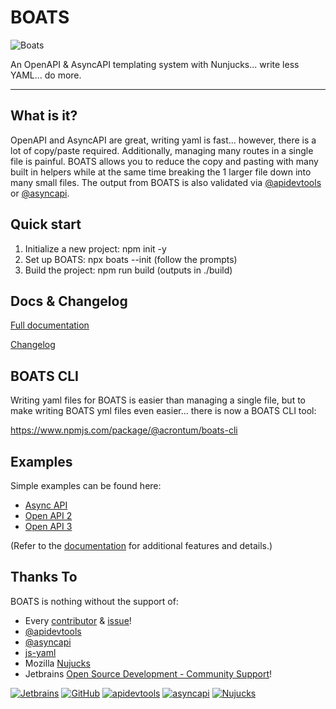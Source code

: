# BOATS

![Boats](boats.jpg)

An OpenAPI & AsyncAPI templating system with Nunjucks... write less YAML... do more.
___

## What is it?

OpenAPI and AsyncAPI are great, writing yaml is fast... however, there is a lot of copy/paste required. Additionally, managing many routes in a single file is painful. BOATS allows you to reduce the copy and pasting with many built in helpers while at the same time breaking the 1 larger file down into many small files. The output from BOATS is also validated via [@apidevtools](https://github.com/APIDevTools) or [@asyncapi](https://github.com/asyncapi).

## Quick start
1. Initialize a new project: npm init -y
2. Set up BOATS: npx boats --init (follow the prompts)
3. Build the project: npm run build (outputs in ./build)

## Docs & Changelog
[Full documentation](https://j-d-carmichael.github.io/boats)

[Changelog](https://j-d-carmichael.github.io/boats/#/?id=changelog)

## BOATS CLI

Writing yaml files for BOATS is easier than managing a single file, but to make writing BOATS yml files even easier... there is now a BOATS CLI tool:

https://www.npmjs.com/package/@acrontum/boats-cli

## Examples
Simple examples can be found here:
- [Async API](https://github.com/j-d-carmichael/boats/tree/main/init-files/asyncapi)
- [Open API 2](https://github.com/j-d-carmichael/boats/tree/main/init-files/oa2)
- [Open API 3](https://github.com/j-d-carmichael/boats/tree/master/srcOA3)

(Refer to the [documentation](https://j-d-carmichael.github.io/boats) for additional features and details.)

## Thanks To
BOATS is nothing without the support of:
- Every [contributor](https://github.com/j-d-carmichael/boats/graphs/contributors) & [issue](https://github.com/j-d-carmichael/boats/issues)!
- [@apidevtools](https://github.com/APIDevTools)
- [@asyncapi](https://github.com/asyncapi)
- [js-yaml](https://github.com/nodeca/js-yaml)
- Mozilla [Nujucks](https://github.com/mozilla/nunjucks)
- Jetbrains [Open Source Development - Community Support](https://www.jetbrains.com/community/opensource/#support)!


[![Jetbrains](https://resources.jetbrains.com/storage/products/company/brand/logos/jb_beam.svg)](https://www.jetbrains.com/community/opensource/#support) [![GitHub](https://github.githubassets.com/images/modules/dashboard/onboarding/gh-desktop.png)](https://github.com/) [![apidevtools](https://avatars.githubusercontent.com/u/43750074?s=200&v=4)](https://github.com/APIDevTools) [![asyncapi](https://avatars.githubusercontent.com/u/16401334?s=200&v=4)](https://github.com/asyncapi) [![Nujucks](https://avatars.githubusercontent.com/u/131524?s=200&v=4)](https://github.com/mozilla/nunjucks)

